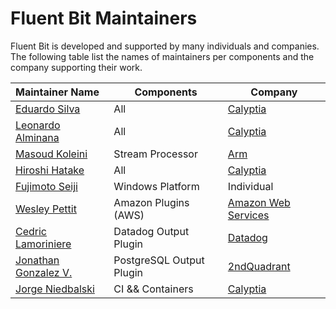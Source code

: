 # Fluent Bit Maintainers

Fluent Bit is developed and supported by many individuals and companies.  The following table list the names of maintainers per components and the company supporting their work.

| Maintainer Name                                       | Components               | Company                                           |
| :---------------------------------------------------- | ------------------------ | ------------------------------------------------- |
| [Eduardo Silva](https://github.com/edsiper)           | All                      | [Calyptia](https://calyptia.com)                  |
| [Leonardo Alminana](https://github.com/leonardo-albertovich) | All               | [Calyptia](https://calyptia.com)                  |
| [Masoud Koleini](https://github.com/koleini)          | Stream Processor         | [Arm](https://www.arm.com/)                       |
| [Hiroshi Hatake](https://github.com/cosmo0920)        | All                      | [Calyptia](https://calyptia.com)                  |
| [Fujimoto Seiji](https://github.com/fujimotos)        | Windows Platform         | Individual                                        |
| [Wesley Pettit](https://github.com/PettitWesley)      | Amazon Plugins (AWS)     | [Amazon Web Services](https://aws.amazon.com/)    |
| [Cedric Lamoriniere](https://github.com/clamoriniere) | Datadog Output Plugin    | [Datadog](https://www.datadoghq.com/)             |
| [Jonathan Gonzalez V.](https://github.com/sxd)        | PostgreSQL Output Plugin | [2ndQuadrant](https://www.2ndquadrant.com/en/)    |
| [Jorge Niedbalski](https://github.com/niedbalski)     | CI && Containers         | [Calyptia](https://calyptia.com/)                 |
